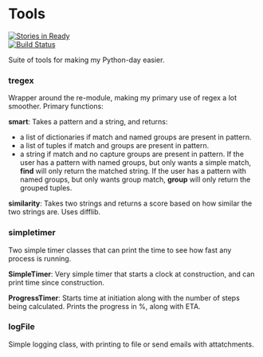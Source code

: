 # Tools
[![Stories in Ready](https://badge.waffle.io/tobiasli/Tools.svg?label=ready&title=Backlog)](http://waffle.io/tobiasli/Tools)<br/>
[![Build Status](https://travis-ci.org/tobiasli/Tools.svg?branch=master)](https://travis-ci.org/tobiasli/Tools)

Suite of tools for making my Python-day easier.

### tregex
Wrapper around the re-module, making my primary use of regex a lot smoother. Primary functions:

<b>smart</b>: Takes a pattern and a string, and returns:
- a list of dictionaries if match and named groups are present in pattern.
- a list of tuples if match and groups are present in pattern.
- a string if match and no capture groups are present in pattern.
If the user has a pattern with named groups, but only wants a simple match, <b>find</b> will only return the matched string. If the user has a pattern with named groups, but only wants group match, <b>group</b> will only return the grouped tuples.

<b>similarity</b>: Takes two strings and returns a score based on how similar the two strings are. Uses difflib.

### simpletimer
Two simple timer classes that can print the time to see how fast any process is running.

<b>SimpleTimer</b>: Very simple timer that starts a clock at construction, and can print time since construction.

<b>ProgressTimer</b>: Starts time at initiation along with the number of steps being calculated. Prints the progress in %, along with ETA.

### logFile
Simple logging class, with printing to file or send emails with attatchments.
